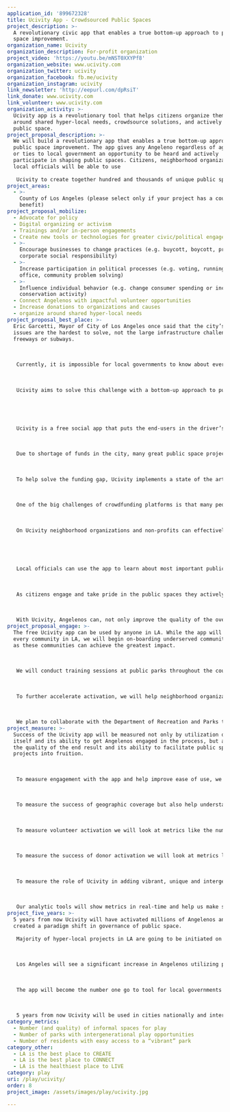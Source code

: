 ```yaml
---
application_id: '899672328'
title: Ucivity App - Crowdsourced Public Spaces
project_description: >-
  A revolutionary civic app that enables a true bottom-up approach to public
  space improvement.
organization_name: Ucivity
organization_description: For-profit organization
project_video: 'https://youtu.be/mNST0XXYPf8'
organization_website: www.ucivity.com
organization_twitter: ucivity
organization_facebook: fb.me/ucivity
organization_instagram: ucivity
link_newsletter: 'http://eepurl.com/dpRsiT'
link_donate: www.ucivity.com
link_volunteer: www.ucivity.com
organization_activity: >-
  Ucivity app is a revolutionary tool that helps citizens organize themselves
  around shared hyper-local needs, crowdsource solutions, and actively shape
  public space.
project_proposal_description: >-
  We will build a revolutionary app that enables a true bottom-up approach to
  public space improvement. The app gives any Angeleno regardless of age, race,
  or ties to local government an opportunity to be heard and actively
  participate in shaping public spaces. Citizens, neighborhood organizations and
  local officials will be able to use 
   
   Ucivity to create together hundred and thousands of unique public space solutions in the city and activate millions of Angelenos.
project_areas:
  - >-
    County of Los Angeles (please select only if your project has a countywide
    benefit)
project_proposal_mobilize:
  - Advocate for policy
  - Digital organizing or activism
  - Trainings and/or in-person engagements
  - Create new tools or technologies for greater civic/political engagement
  - >-
    Encourage businesses to change practices (e.g. buycott, boycott, promote
    corporate social responsibility)
  - >-
    Increase participation in political processes (e.g. voting, running for
    office, community problem solving)
  - >-
    Influence individual behavior (e.g. change consumer spending or increase
    conservation activity)
  - Connect Angelenos with impactful volunteer opportunities
  - Increase donations to organizations and causes
  - organize around shared hyper-local needs
project_proposal_best_place: >-
  Eric Garcetti, Mayor of City of Los Angeles once said that the city’s small
  issues are the hardest to solve, not the large infrastructure challenges like
  freeways or subways. 
   
   
   
   Currently, it is impossible for local governments to know about every single hyper-local need in every community, especially when the decision makers do not live in the community. However it is local government that makes the majority of the public space improvement decisions — often with little to no information about the community’s needs and without the input of those who live in the community and will be the end-users. 
   
   
   
   Ucivity aims to solve this challenge with a bottom-up approach to public space improvement. Ucivity empowers any Angeleno, regardless of age, race, or ties to local government with an opportunity to be heard and actively participate in shaping public space.
   
   
   
   
   
   Ucivity is a free social app that puts the end-users in the driver’s seat. The app helps Angelenos point out and confirm public space needs in the community, organize themselves around hyper-local needs, brainstorm creative solutions, crowdfund a project if needed, and get officials to act through healthy social pressure. The gamification of the app makes the user-experience fun and rewarding.
   
   
   
   Due to shortage of funds in the city, many great public space projects never become a reality. 
   
   
   
   To help solve the funding gap, Ucivity implements a state of the art civic crowdfunding mechanism that gives Angelenos more control over the public space destiny as the funds go directly to the projects they were raised for. 
   
   
   
   One of the big challenges of crowdfunding platforms is that many people have no experience running a successful campaign. Through Ucivity, users who have previously run successful campaigns are rewarded for being mentors to newbies. Mentorship can significantly increase crowdfunding success rate and as a result increase the number of quality spaces to play in LA. 
   
   
   
   On Ucivity neighborhood organizations and non-profits can effectively engage with communities and post volunteer opportunities which are matched with local volunteers.
   
   
   
   
   
   Local officials can use the app to learn about most important public space needs and prioritize accordingly. Because the app makes community needs transparent, it keeps local officials accountable and encourages them to work in the interest of their constituents.
   
   
   
   As citizens engage and take pride in the public spaces they actively helped create - maintenance costs, waste, vandalism, and crime, all decrease.
   
   
   
   With Ucivity, Angelenos can, not only improve the quality of the over 3,000 existing public parks, beaches, school yards, and streets in LA county, but also identify and bring to life unique spaces that do not exist yet. This helps significantly increase the number of quality, intergenerational, and vibrant spaces in Los Angeles
project_proposal_engage: >-
  The free Ucivity app can be used by anyone in LA. While the app will benefit
  every community in LA, we will begin on-boarding underserved communities first
  as these communities can achieve the greatest impact.
   
   
   
   We will conduct training sessions at public parks throughout the county to ensure an initial critical mass of users become expert users. We will train neighborhood organizations on how to engage the community and attract more volunteers. 
   
   
   
   To further accelerate activation, we will help neighborhood organizations and city departments utilize Ucivity for planned projects. This could entail, for example, running a community outreach to obtain ideas from end-users for a new proposed park. This approach will provide planners and designers with invaluable user-centric information that shall be used to create spaces Angelenos will love. 
   
   
   
   We plan to collaborate with the Department of Recreation and Parks to help improve quality of over 3,000 parks in LA County. To showcase the magnitude of impact Ucivity can create, we will run one of the first pilot projects at the Pan Pacific Park. The goal is to reactivate the park by converting a large eye-sore structure into an unique public art landmark. Via contest street artists submit proposals to the app and community members vote for the proposal they want to become a reality. A true crowdsourced solution as design and decision are provided by the community. This one project alone can activate over 100,000 park visits a year.
project_measure: >-
  Success of the Ucivity app will be measured not only by utilization of the app
  itself and its ability to get Angelenos engaged in the process, but also by
  the quality of the end result and its ability to facilitate public space
  projects into fruition.
   
   
   
   To measure engagement with the app and help improve ease of use, we will look at app usage metrics like number of active users and number of ideas submitted per day. 
   
   
   
   To measure the success of geographic coverage but also help understand which areas need further activation, we will look at idea submissions per neighborhood, public parks, beaches and other geo-specific areas like LA River. 
   
   
   
   To measure volunteer activation we will look at metrics like the number of volunteer opportunities posted and the number of confirmed volunteers. 
   
   
   
   To measure the success of donor activation we will look at metrics like number of fully funded crowdfunding campaigns, total amount raised, and success rate of campaigns. A crowdfunded project indicates high probability of project’s installation and user-centric design.
   
   
   
   To measure the role of Ucivity in adding vibrant, unique and intergenerational spaces to play in LA we will be tracking the number of public space installments initiated on Ucivity; type of improvements e.g. kids, seniors, arts, or sports; and number of public space improvements outside parks or beaches. 
   
   
   
   Our analytic tools will show metrics in real-time and help us make strategic decisions about next activation steps.
project_five_years: >-
  5 years from now Ucivity will have activated millions of Angelenos and have
  created a paradigm shift in governance of public space. 
   
   Majority of hyper-local projects in LA are going to be initiated on Ucivity and planned jointly by the community/end-users local government bodies. 
   
   
   
   Los Angeles will see a significant increase in Angelenos utilizing public space as it was built exactly for their need. Each community will have developed it’s unique public space fabric that represents perfectly its culture and needs. 
   
   
   
   The app will become the number one go to tool for local governments and organizations to engage with communities and obtain user-centric data. 
   
   
   
   5 years from now Ucivity will be used in cities nationally and internationally. The app will have expanded its functionality. Among other functionalities it will allow citizens participate in and vote on items at public hearings via live stream.
category_metrics:
  - Number (and quality) of informal spaces for play
  - Number of parks with intergenerational play opportunities
  - Number of residents with easy access to a “vibrant” park
category_other:
  - LA is the best place to CREATE
  - LA is the best place to CONNECT
  - LA is the healthiest place to LIVE
category: play
uri: /play/ucivity/
order: 8
project_image: /assets/images/play/ucivity.jpg

---
```

